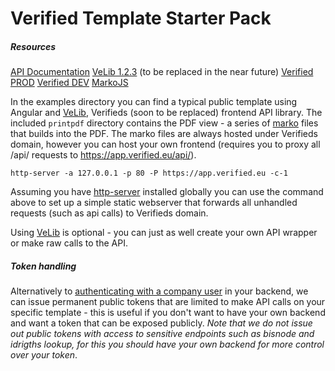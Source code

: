 # Verified Template Starter Pack

##### Resources
[API Documentation](https://docs.verified.eu/)
[VeLib 1.2.3](https://github.com/code11/verified-library/tree/1.2.3) (to be replaced in the near future)
[Verified PROD](https://app.verified.eu)
[Verified DEV](https://verified-dev.c11.io)
[MarkoJS](https://markojs.com/)

In the examples directory you can find a typical public template using Angular and [VeLib](https://github.com/code11/verified-library/tree/1.2.3), Verifieds (soon to be replaced) frontend API library. The included `printpdf` directory contains the PDF view - a series of [marko](https://markojs.com/) files that builds into the PDF. The marko files are always hosted under Verifieds domain, however you can host your own frontend (requires you to proxy all /api/ requests to https://app.verified.eu/api/).

```
http-server -a 127.0.0.1 -p 80 -P https://app.verified.eu -c-1
```

Assuming you have [http-server](https://www.npmjs.com/package/http-server) installed globally you can use the command above to set up a simple static webserver that forwards all unhandled requests (such as api calls) to Verifieds domain.

Using [VeLib](https://github.com/code11/verified-library/tree/1.2.3) is optional - you can just as well create your own API wrapper or make raw calls to the API.

##### Token handling
Alternatively to [authenticating with a company user](https://docs.verified.eu/v2.1/general-and-concepts/authentication) in your backend, we can issue permanent public tokens that are limited to make API calls on your specific template - this is useful if you don't want to have your own backend and want a token that can be exposed publicly. *Note that we do not issue out public tokens with access to sensitive endpoints such as bisnode and idrigths lookup, for this you should have your own backend for more control over your token*.
